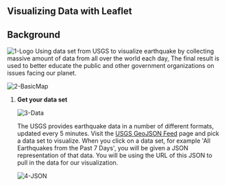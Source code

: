 ## Visualizing Data with Leaflet

## Background

![1-Logo](Images/1-Logo.png)
Using data set from USGS to visualize earthquake by collecting massive amount of data from all over the world each day, The final result is used to better educate the public and other government organizations on issues facing our planet.


![2-BasicMap](Images/2-BasicMap.png)

1. **Get your data set**

   ![3-Data](Images/3-Data.png)

   The USGS provides earthquake data in a number of different formats, updated every 5 minutes. Visit the [USGS GeoJSON Feed](http://earthquake.usgs.gov/earthquakes/feed/v1.0/geojson.php) page and pick a data set to visualize. When you click on a data set, for example 'All Earthquakes from the Past 7 Days', you will be given a JSON representation of that data. You will be using the URL of this JSON to pull in the data for our visualization.

   ![4-JSON](Images/4-JSON.png)
